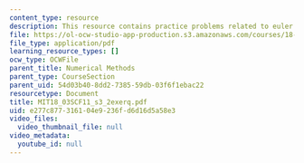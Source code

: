 ```yaml
---
content_type: resource
description: This resource contains practice problems related to euler's method.
file: https://ol-ocw-studio-app-production.s3.amazonaws.com/courses/18-03sc-differential-equations-fall-2011/e277c877316104e9236fd6d16d5a58e3_MIT18_03SCF11_s3_2exerq.pdf
file_type: application/pdf
learning_resource_types: []
ocw_type: OCWFile
parent_title: Numerical Methods
parent_type: CourseSection
parent_uid: 54d03b40-8dd2-7385-59db-03f6f1ebac22
resourcetype: Document
title: MIT18_03SCF11_s3_2exerq.pdf
uid: e277c877-3161-04e9-236f-d6d16d5a58e3
video_files:
  video_thumbnail_file: null
video_metadata:
  youtube_id: null
---
```

